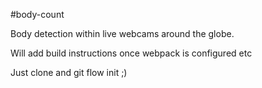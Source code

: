 #body-count

Body detection within live webcams around the globe.

Will add build instructions once webpack is configured etc


Just clone and git flow init ;)

